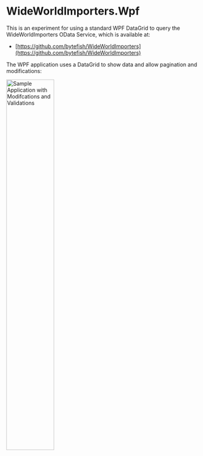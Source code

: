 # WideWorldImporters.Wpf #

This is an experiment for using a standard WPF DataGrid to query the WideWorldImporters OData Service, which is available at:

* [https://github.com/bytefish/WideWorldImporters](https://github.com/bytefish/WideWorldImporters)

The WPF application uses a DataGrid to show data and allow pagination and modifications:

<a href="https://raw.githubusercontent.com/bytefish/WideWorldImporters/main/Frontend/WPF/WideWorldImporters.Wpf/master/Screenshots/ModifiedRowsAndValidation.jpg">
    <img src="https://raw.githubusercontent.com/bytefish/WideWorldImporters/main/Frontend/WPF/WideWorldImporters.Wpf/master/Screenshots/ModifiedRowsAndValidation.jpg" alt="Sample Application with Modifcations and Validations" width="50%" />
</a>
